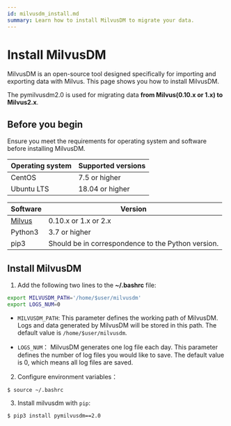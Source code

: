 ```yaml
---
id: milvusdm_install.md
summary: Learn how to install MilvusDM to migrate your data.
---
```


# Install MilvusDM

MilvusDM is an open-source tool designed specifically for importing and exporting data with Milvus. This page shows you how to install MilvusDM.

<div class="alert note">
  The pymilvusdm2.0 is used for migrating data <b>from Milvus(0.10.x or 1.x) to Milvus2.x</b>.
</div>

## Before you begin

Ensure you meet the requirements for operating system and software before installing MilvusDM.


| Operating system | Supported versions |
| ---------------  |  ----------------- |
| CentOS           | 7.5 or higher      |
| Ubuntu LTS       | 18.04 or higher    |


| Software                     | Version                        |
|  --------------------------- |  ----------------------------- |
| [Milvus](https://milvus.io/) | 0.10.x or 1.x or 2.x                          |
| Python3                      | 3.7 or higher                  |
| pip3                         | Should be in correspondence to the Python version. |

## Install MilvusDM

1. Add the following two lines to the **~/.bashrc** file:

```bash
export MILVUSDM_PATH='/home/$user/milvusdm'
export LOGS_NUM=0
```

- `MILVUSDM_PATH`: This parameter defines the working path of MilvusDM. Logs and data generated by MilvusDM will be stored in this path.  The default value is `/home/$user/milvusdm`.

- `LOGS_NUM`： MilvusDM generates one log file each day. This parameter defines the number of log files you would like to save. The default value is 0, which means all log files are saved.

2. Configure environment variables：

```shell
$ source ~/.bashrc
```

3. Install milvusdm with `pip`:

```shell
$ pip3 install pymilvusdm==2.0
```


